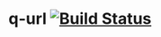 # q-url [![Build Status](https://travis-ci.org/l14D35/q-url.svg?branch=master)](https://travis-ci.org/l14D35/q-url)